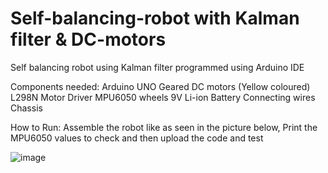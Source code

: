 # Self-balancing-robot with Kalman filter & DC-motors
Self balancing robot using Kalman filter programmed using Arduino IDE

Components needed:
Arduino UNO
Geared DC motors (Yellow coloured)
L298N Motor Driver
MPU6050
wheels
9V Li-ion Battery
Connecting wires
Chassis

How to Run:
Assemble the robot like as seen in the picture below, Print the MPU6050 values to check and then upload the code and test


![image](https://user-images.githubusercontent.com/51755694/145884702-7ac9b147-3acc-4c49-b4d2-6a9e8425b61e.png)

